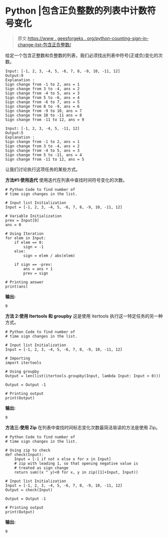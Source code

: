 # Python |包含正负整数的列表中计数符号变化

> 原文:[https://www . geesforgeks . org/python-counting-sign-in-change-list-包含正负整数/](https://www.geeksforgeeks.org/python-counting-sign-change-in-list-containing-positive-and-negative-integers/)

给定一个包含正整数和负整数的列表，我们必须找出列表中符号(正或负)变化的次数。

```
Input: [-1, 2, 3, -4, 5, -6, 7, 8, -9, 10, -11, 12] 
Output:9
Explanation : 
Sign change from -1 to 2, ans = 1
Sign change from 3 to -4, ans = 2
Sign change from -4 to 5, ans = 3
Sign change from 5 to -6, ans = 4
Sign change from -6 to 7, ans = 5
Sign change from 8 to -9, ans = 6
Sign change from -9 to 10, ans = 7
Sign change from 10 to -11 ans = 8
Sign change from -11 to 12, ans = 9

Input: [-1, 2, 3, -4, 5, -11, 12]  
Output:5
Explanation :
Sign change from -1 to 2, ans = 1
Sign change from 3 to -4, ans = 2
Sign change from -4 to 5, ans = 3
Sign change from 5 to -11, ans = 4
Sign change from -11 to 12, ans = 5

```

让我们讨论执行这项任务的某些方式。

**方法#1:使用迭代**
使用迭代在列表中查找时间符号变化的次数。

```
# Python Code to find number of 
# time sign changes in the list.

# Input list Initialization
Input = [-1, 2, 3, -4, 5, -6, 7, 8, -9, 10, -11, 12] 

# Variable Initialization
prev = Input[0]
ans = 0

# Using Iteration
for elem in Input:
    if elem == 0:
        sign = -1
    else:
        sign = elem / abs(elem)

    if sign == -prev:
        ans = ans + 1
        prev = sign

# Printing answer
print(ans)
```

**输出:**

```
9
```

**方法 2:使用 Itertools 和 groupby**
这是使用 itertools 执行这一特定任务的另一种方式。

```
# Python Code to find number of 
# time sign changes in the list.

# Input list Initialization
Input = [-1, 2, 3, -4, 5, -6, 7, 8, -9, 10, -11, 12] 

# Importing
import itertools

# Using groupby
Output = len(list(itertools.groupby(Input, lambda Input: Input > 0)))

Output = Output -1

# Printing output
print(Output)
```

**输出:**

```
9
```

**方法三:使用 Zip**
在列表中查找时间标志变化次数最简洁易读的方法是使用 Zip。

```
# Python Code to find number of 
# time sign changes in the list.

# Using zip to check
def check(Input):
    Input = [-1 if not x else x for x in Input]
    # zip with leading 1, so that opening negative value is 
    # treated as sign change
    return sum((x ^ y)<0 for x, y in zip([1]+Input, Input))

# Input list Initialization
Input = [-1, 2, 3, -4, 5, -6, 7, 8, -9, 10, -11, 12] 
Output = check(Input)

Output = Output -1

# Printing output
print(Output)
```

**输出:**

```
9
```